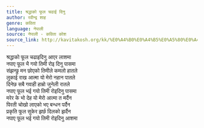 ```yaml
---
title: श्रद्धाको फूल चढाई दिनु
author: रवीन्द्र शाह
genre: कविता
language: नेपाली
source: नेपाली - कविता कोश
source_link: http://kavitakosh.org/kk/%E0%A4%B0%E0%A4%B5%E0%A5%80%E0%A4%A8%E0%A5%8D%E0%A4%A6%E0%A5%8D%E0%A4%B0_%E0%A4%B6%E0%A4%BE%E0%A4%B9
---
```


श्रद्धाको फूल चढाइदिनु आएर लाशमा  
नपाए फूल भै गयो तिमी रोइ दिनु पासमा  
संझन्छु मन छोएको तिमीले कमलो हातले  
लुकाई राख आत्मा यो मेरो नहान पातले  
दिनेछ सबै गवाही हाम्रो जुनेली रातले  
नपाए फूल भई गयो तिमी रोइदिनु पासमा  
मरेर के भो देह यो मेरो आत्मा त मर्दैन  
पिरती चोखो लाएको भए बन्धन पर्दैन  
प्रकृति फूल सुकेर झर्छ दिलको झर्दैन  
नपाए फूल भई गयो तिमी रोइदिनु आशमा
